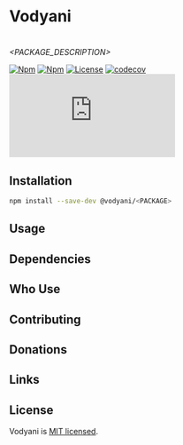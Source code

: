 # Vodyani <PACKAGE>

# <PACKAGE>

*<PACKAGE_DESCRIPTION>*

[![Npm](https://img.shields.io/npm/v/@vodyani/<PACKAGE>)](https://www.npmjs.com/package/@vodyani/<PACKAGE>)
[![Npm](https://img.shields.io/npm/dm/@vodyani/<PACKAGE>)](https://www.npmjs.com/package/@vodyani/<PACKAGE>)
[![License](https://img.shields.io/github/license/vodyani/<PACKAGE>)](LICENSE)
[![codecov](https://codecov.io/gh/vodyani/<PACKAGE>/branch/main/graph/badge.svg?token=YHBHSZH5PB)](https://codecov.io/gh/vodyani/<PACKAGE>)
[![Known Vulnerabilities](https://snyk.io/test/github/vodyani/<PACKAGE>/badge.svg?targetFile=package.json)](https://snyk.io/test/github/vodyani/<PACKAGE>?targetFile=package.json)

## Installation

```sh
npm install --save-dev @vodyani/<PACKAGE>
```

## Usage

## Dependencies

## Who Use <PACKAGE>

## Contributing

## **Donations**

## Links

## License

Vodyani <PACKAGE> is [MIT licensed](LICENSE).
